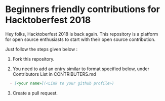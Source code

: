 # Beginners friendly contributions for Hacktoberfest 2018

Hey folks, Hacktoberfest 2018 is back again. 
This repository is a platform for open source enthusiasts to start with their open source contribution.

Just follow the steps given below :

1. Fork this repository.

2. You need to add an entry similar to format specified below, under Contributors List in CONTRIBUTERS.md

```markdown
  - [<your name>](<Link to your github profile>)
```
3. Create a pull request.
